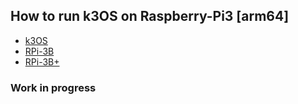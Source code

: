 ## How to run k3OS on Raspberry-Pi3 [arm64] 

  * [k3OS](https://github.com/rancher/k3os)
  * [RPi-3B](https://www.raspberrypi.org/products/raspberry-pi-3-model-b/)
  * [RPi-3B+](https://www.raspberrypi.org/products/raspberry-pi-3-model-b-plus/)

### Work in progress
